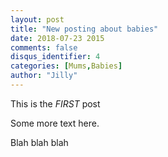 ```yaml
---
layout: post
title: "New posting about babies"
date: 2018-07-23 2015
comments: false
disqus_identifier: 4
categories: [Mums,Babies]
author: "Jilly"
---
```


This is the *FIRST* post

Some more text here.

Blah blah blah